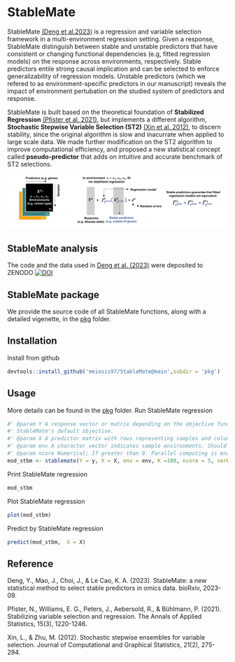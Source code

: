 # StableMate
StableMate [(Deng et al.2023)](https://www.biorxiv.org/content/10.1101/2023.09.26.559658v1) is a regression and variable selection framework in a multi-environment regression setting. Given a response, StableMate distinguish between stable and unstable predictors that have consistent or changing functional dependencies (e.g, fitted regression models) on the response across environments, respectively. Stable predictors entile strong causal implication and can be selected to enforce generalizability of regression models. Unstable predictors (which we refered to as environment-specific predictors in our manuscript) reveals the impact of environment pertubation on the studied system of predictors and response.

StableMate is built based on the theoretical foundation of **Stabilized Regression** [(Pfister et al. 2021)](https://arxiv.org/abs/1911.01850), but implements a different algorithm, **Stochastic Stepwise Variable Selection (ST2)** [(Xin et al. 2012)](https://www.tandfonline.com/doi/abs/10.1080/10618600.2012.679223), to discern stability, since the original algorithm is slow and inacurrate when applied to large scale data. We made further modification on the ST2 algorithm to improve computational efficiency, and proposed a new statistical concept called **pseudo-predictor** that adds on intuitive and accurate benchmark of ST2 selections. 

![haha](./figures/intro.png)

## StableMate analysis
The code and the data used in [Deng et al. (2023)](https://www.biorxiv.org/content/10.1101/2023.09.26.559658v1) were deposited to ZENODO [![DOI](https://zenodo.org/badge/DOI/10.5281/zenodo.13626593.svg)](https://doi.org/10.5281/zenodo.13626593)


## StableMate package
We provide the source code of all StableMate functions, along with a detailed vigenette, in the [pkg](./pkg) folder. 

## Installation
Install from github
``` r
devtools::install_github('meiosis97/StableMate@main',subdir = 'pkg')
```

## Usage
More details can be found in the [pkg](./pkg) folder.
Run StableMate regression
``` r
#' @param Y A response vector or matrix depending on the objective function. It should be a vector if the function is used with
#' StableMate's default objective.
#' @param X A predictor matrix with rows representing samples and columns representing predictors. The columns must be named.
#' @param env A character vector indicates sample environments. Should be of the same length as the number of rows of \code{X}.
#' @param ncore Numerical; If greater than 0. Parallel computing is enabled.
mod_stbm <- stablemate(Y = y, X = X, env = env, K =100, ncore = 5, verbose = F)
```
Print StableMate regression
``` r
mod_stbm
```
Plot StableMate regression
``` r
plot(mod_stbm)
```
Predict by StableMate regression
``` r
predict(mod_stbm,  X = X)
```


## Reference
Deng, Y., Mao, J., Choi, J., & Le Cao, K. A. (2023). StableMate: a new statistical method to select stable predictors in omics data. bioRxiv, 2023-09.

Pfister, N., Williams, E. G., Peters, J., Aebersold, R., & Bühlmann, P. (2021). Stabilizing variable selection and regression. The Annals of Applied Statistics, 15(3), 1220-1246.

Xin, L., & Zhu, M. (2012). Stochastic stepwise ensembles for variable selection. Journal of Computational and Graphical Statistics, 21(2), 275-294.

